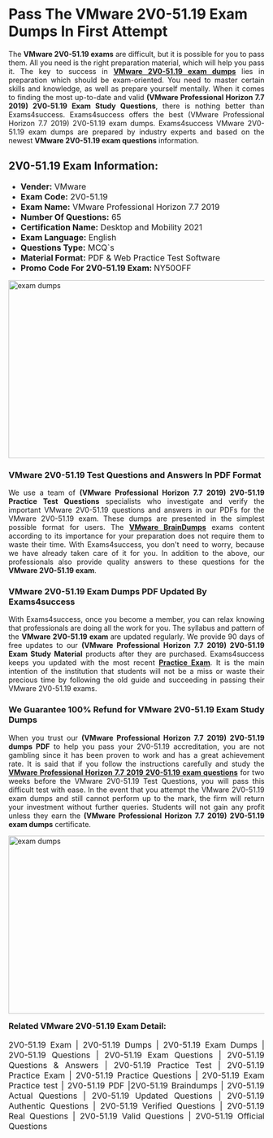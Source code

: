 <h1><strong><strong>Pass The VMware 2V0-51.19 Exam Dumps In First Attempt</strong></strong></h1> <p style="text-align:justify">The <strong>VMware 2V0-51.19 exams</strong> are difficult, but it is possible for you to pass them. All you need is the right preparation material, which will help you pass it. The key to success in <a href="https://www.exams4success.com/vmware/2v0-51.19-pdf-exam-dumps"><strong>VMware 2V0-51.19 exam dumps</strong></a> lies in preparation which should be exam-oriented. You need to master certain skills and knowledge, as well as prepare yourself mentally. When it comes to finding the most up-to-date and valid <strong>(VMware Professional Horizon 7.7 2019) 2V0-51.19 Exam Study Questions</strong>, there is nothing better than Exams4success. Exams4success offers the best (VMware Professional Horizon 7.7 2019) 2V0-51.19 exam dumps. Exams4success VMware 2V0-51.19 exam dumps are prepared by industry experts and based on the newest <strong>VMware 2V0-51.19 exam questions</strong> information.</p> <h2><strong><strong>2V0-51.19 Exam Information:</strong></strong></h2> <ul> <li><span style="font-size:16px"><strong>Vender:</strong> VMware</span></li> <li><span style="font-size:16px"><strong>Exam Code:</strong> 2V0-51.19</span></li> <li><span style="font-size:16px"><strong>Exam Name:</strong> VMware Professional Horizon 7.7 2019</span></li> <li><span style="font-size:16px"><strong>Number Of Questions:</strong> 65</span></li> <li><span style="font-size:16px"><strong>Certification Name:</strong> Desktop and Mobility 2021</span></li> <li><span style="font-size:16px"><strong>Exam Language:</strong> English</span></li> <li><span style="font-size:16px"><strong>Questions Type:</strong> MCQ`s</span></li> <li><span style="font-size:16px"><strong>Material Format:</strong> PDF & Web Practice Test Software</span></li> <li><span style="font-size:16px"><strong>Promo Code For 2V0-51.19 Exam: </strong>NY50OFF</span></li> </ul> <p><a href="https://www.exams4success.com/vmware/2v0-51.19-pdf-exam-dumps" rel="no-follow"><img alt="exam dumps" src="https://www.certcollections.com/uploads/content/infrist1.png" style="height:350px; width:750px" /></a></p> <h3><strong>VMware 2V0-51.19 Test Questions and Answers In PDF Format</strong></h3> <p style="text-align:justify">We use a team of <strong>(VMware Professional Horizon 7.7 2019) 2V0-51.19 Practice Test Questions</strong> specialists who investigate and verify the important VMware 2V0-51.19 questions and answers in our PDFs for the VMware 2V0-51.19 exam. These dumps are presented in the simplest possible format for users. The <a href="https://www.exams4success.com/vmware-exam-dumps"><strong>VMware BrainDumps</strong></a> exams content according to its importance for your preparation does not require them to waste their time. With Exams4success, you don't need to worry, because we have already taken care of it for you. In addition to the above, our professionals also provide quality answers to these questions for the<strong> VMware 2V0-51.19 exam</strong>.</p> <h3><strong> VMware 2V0-51.19 Exam Dumps PDF Updated By Exams4success</strong></h3> <p style="text-align:justify">With Exams4success, once you become a member, you can relax knowing that professionals are doing all the work for you. The syllabus and pattern of the <strong>VMware 2V0-51.19 exam </strong>are updated regularly. We provide 90 days of free updates to our <strong>(VMware Professional Horizon 7.7 2019) 2V0-51.19 Exam Study Material</strong> products after they are purchased. Exams4success keeps you updated with the most recent <a href="https://www.exams4success.com/"><strong>Practice Exam</strong></a>. It is the main intention of the institution that students will not be a miss or waste their precious time by following the old guide and succeeding in passing their VMware 2V0-51.19 exams.</p> <h3 style="text-align:justify"><strong>We Guarantee 100% Refund for VMware 2V0-51.19 Exam Study Dumps</strong></h3> <p style="text-align:justify">When you trust our <strong>(VMware Professional Horizon 7.7 2019) 2V0-51.19 dumps PDF</strong> to help you pass your 2V0-51.19 accreditation, you are not gambling since it has been proven to work and has a great achievement rate. It is said that if you follow the instructions carefully and study the <a href="https://www.exams4success.com/vmware/2v0-51.19-pdf-exam-dumps"><strong>VMware Professional Horizon 7.7 2019 2V0-51.19 exam questions</strong></a> for two weeks before the VMware 2V0-51.19 Test Questions, you will pass this difficult test with ease. In the event that you attempt the VMware 2V0-51.19 exam dumps and still cannot perform up to the mark, the firm will return your investment without further queries. Students will not gain any profit unless they earn the <strong>(VMware Professional Horizon 7.7 2019) 2V0-51.19 exam dumps</strong> certificate.</p> <p style="text-align:justify"><a href="https://www.exams4success.com/vmware/2v0-51.19-pdf-exam-dumps" rel="no-follow"><img alt="exam dumps" src="https://www.certcollections.com/uploads/content/free_demo1.png" style="height:350px; width:750px" /></a></p> <p style="text-align:justify"><span style="font-size:16px"><strong>Related VMware 2V0-51.19 Exam Detail:</strong></span><br /> <br /> <span style="font-size:16px">2V0-51.19 Exam | 2V0-51.19 Dumps | 2V0-51.19 Exam Dumps | 2V0-51.19 Questions | 2V0-51.19 Exam Questions | 2V0-51.19 Questions & Answers | 2V0-51.19 Practice Test | 2V0-51.19 Practice Exam | 2V0-51.19 Practice Questions | 2V0-51.19 Exam Practice test | 2V0-51.19 PDF |2V0-51.19 Braindumps | 2V0-51.19 Actual Questions | 2V0-51.19 Updated Questions | 2V0-51.19 Authentic Questions | 2V0-51.19 Verified Questions | 2V0-51.19 Real Questions | 2V0-51.19 Valid Questions | 2V0-51.19 Official Questions</span></p>
